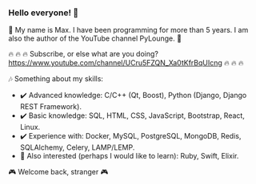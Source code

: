 ### Hello everyone! 👋
:purple_heart: My name is Max. I have been programming for more than 5 years. I am also the author of the YouTube channel PyLounge. :purple_heart: 

:fire: :fire: :fire: Subscribe, or else what are you doing? https://www.youtube.com/channel/UCru5FZQN_Xa0tKfrBqUIcng :fire: :fire: :fire:

:notes: Something about my skills:

- :heavy_check_mark: Advanced knowledge: C/C++ (Qt, Boost), Python (Django, Django REST Framework).
- :heavy_check_mark: Basic knowledge: SQL, HTML, CSS, JavaScript, Bootstrap, React, Linux.
- :heavy_check_mark: Experience with: Docker, MySQL, PostgreSQL, MongoDB, Redis, SQLAlchemy, Celery, LAMP/LEMP.
- :bookmark: Also interested (perhaps I would like to learn): Ruby, Swift, Elixir. 

:video_game: Welcome back, stranger :video_game:
